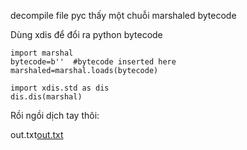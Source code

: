 decompile file pyc thấy một chuỗi marshaled bytecode

Dùng xdis để đổi ra python bytecode

    import marshal
    bytecode=b''  #bytecode inserted here
    marshaled=marshal.loads(bytecode)

    import xdis.std as dis
    dis.dis(marshal)
   
Rồi ngồi dịch tay thôi:

out.txt[out.txt](https://github.com/Twi1ight-source/CTF-write-up/files/7491691/out.txt)

